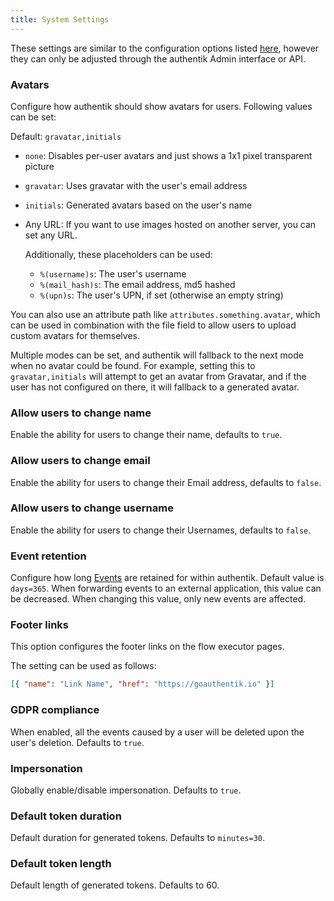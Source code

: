 ```yaml
---
title: System Settings
---
```


These settings are similar to the configuration options listed [here](../installation/configuration.mdx), however they can only be adjusted through the authentik Admin interface or API.

### Avatars

Configure how authentik should show avatars for users. Following values can be set:

Default: `gravatar,initials`

-   `none`: Disables per-user avatars and just shows a 1x1 pixel transparent picture
-   `gravatar`: Uses gravatar with the user's email address
-   `initials`: Generated avatars based on the user's name
-   Any URL: If you want to use images hosted on another server, you can set any URL.

    Additionally, these placeholders can be used:

    -   `%(username)s`: The user's username
    -   `%(mail_hash)s`: The email address, md5 hashed
    -   `%(upn)s`: The user's UPN, if set (otherwise an empty string)

You can also use an attribute path like `attributes.something.avatar`, which can be used in combination with the file field to allow users to upload custom avatars for themselves.

Multiple modes can be set, and authentik will fallback to the next mode when no avatar could be found. For example, setting this to `gravatar,initials` will attempt to get an avatar from Gravatar, and if the user has not configured on there, it will fallback to a generated avatar.

### Allow users to change name

Enable the ability for users to change their name, defaults to `true`.

### Allow users to change email

Enable the ability for users to change their Email address, defaults to `false`.

### Allow users to change username

Enable the ability for users to change their Usernames, defaults to `false`.

### Event retention

Configure how long [Events](../events/index.md) are retained for within authentik. Default value is `days=365`. When forwarding events to an external application, this value can be decreased. When changing this value, only new events are affected.

### Footer links

This option configures the footer links on the flow executor pages.

The setting can be used as follows:

```json
[{ "name": "Link Name", "href": "https://goauthentik.io" }]
```

### GDPR compliance

When enabled, all the events caused by a user will be deleted upon the user's deletion. Defaults to `true`.

### Impersonation

Globally enable/disable impersonation. Defaults to `true`.

### Default token duration

Default duration for generated tokens. Defaults to `minutes=30`.

### Default token length

Default length of generated tokens. Defaults to 60.
